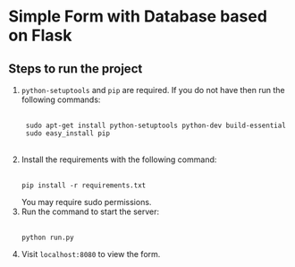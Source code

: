 # Simple Form with Database based on Flask

## Steps to run the project

1.  `python-setuptools` and `pip` are required. If you do not have then run the following commands:<br><br>
    ```
     sudo apt-get install python-setuptools python-dev build-essential
     sudo easy_install pip
    ```
    <br>
2.  Install the requirements with the following command:<br><br>
    ```
    pip install -r requirements.txt
    ```
    You may require sudo permissions.<br>
3.  Run the command to start the server:<br><br>
    ```
    python run.py
    ```
4.  Visit `localhost:8080` to view the form.<br>
